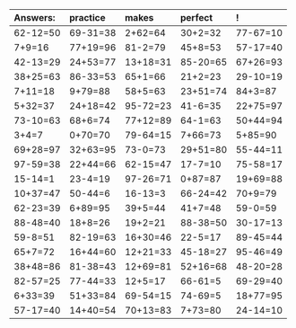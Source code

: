 | Answers: | practice | makes | perfect | ! |
| :--- | :--- | :--- | :--- | :--- |
| 62-12=50 | 69-31=38 | 2+62=64 | 30+2=32 | 77-67=10 | 
| 7+9=16 | 77+19=96 | 81-2=79 | 45+8=53 | 57-17=40 | 
| 42-13=29 | 24+53=77 | 13+18=31 | 85-20=65 | 67+26=93 | 
| 38+25=63 | 86-33=53 | 65+1=66 | 21+2=23 | 29-10=19 | 
| 7+11=18 | 9+79=88 | 58+5=63 | 23+51=74 | 84+3=87 | 
| 5+32=37 | 24+18=42 | 95-72=23 | 41-6=35 | 22+75=97 | 
| 73-10=63 | 68+6=74 | 77+12=89 | 64-1=63 | 50+44=94 | 
| 3+4=7 | 0+70=70 | 79-64=15 | 7+66=73 | 5+85=90 | 
| 69+28=97 | 32+63=95 | 73-0=73 | 29+51=80 | 55-44=11 | 
| 97-59=38 | 22+44=66 | 62-15=47 | 17-7=10 | 75-58=17 | 
| 15-14=1 | 23-4=19 | 97-26=71 | 0+87=87 | 19+69=88 | 
| 10+37=47 | 50-44=6 | 16-13=3 | 66-24=42 | 70+9=79 | 
| 62-23=39 | 6+89=95 | 39+5=44 | 41+7=48 | 59-0=59 | 
| 88-48=40 | 18+8=26 | 19+2=21 | 88-38=50 | 30-17=13 | 
| 59-8=51 | 82-19=63 | 16+30=46 | 22-5=17 | 89-45=44 | 
| 65+7=72 | 16+44=60 | 12+21=33 | 45-18=27 | 95-46=49 | 
| 38+48=86 | 81-38=43 | 12+69=81 | 52+16=68 | 48-20=28 | 
| 82-57=25 | 77-44=33 | 12+5=17 | 66-61=5 | 69-29=40 | 
| 6+33=39 | 51+33=84 | 69-54=15 | 74-69=5 | 18+77=95 | 
| 57-17=40 | 14+40=54 | 70+13=83 | 7+73=80 | 24-14=10 | 
